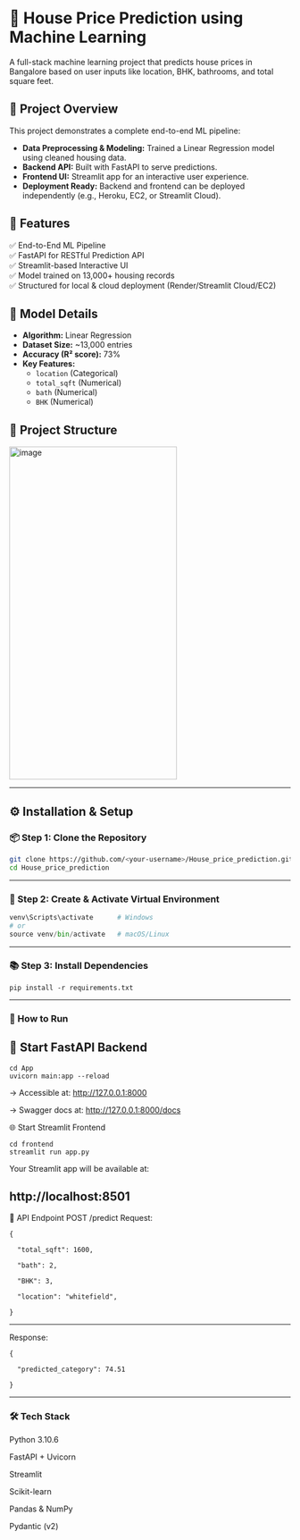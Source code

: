 # 🏡 House Price Prediction using Machine Learning

A full-stack machine learning project that predicts house prices in Bangalore based on user inputs like location, BHK, bathrooms, and total square feet.


## 📌 Project Overview

This project demonstrates a complete end-to-end ML pipeline:

- **Data Preprocessing & Modeling:** Trained a Linear Regression model using cleaned housing data.
- **Backend API:** Built with FastAPI to serve predictions.
- **Frontend UI:** Streamlit app for an interactive user experience.
- **Deployment Ready:** Backend and frontend can be deployed independently (e.g., Heroku, EC2, or Streamlit Cloud).
  
## 🚀 Features

✅ End-to-End ML Pipeline  
✅ FastAPI for RESTful Prediction API  
✅ Streamlit-based Interactive UI  
✅ Model trained on 13,000+ housing records  
✅ Structured for local & cloud deployment (Render/Streamlit Cloud/EC2)

## 🧠 Model Details

- **Algorithm:** Linear Regression
- **Dataset Size:** ~13,000 entries
- **Accuracy (R² score):** 73%
- **Key Features:**
  - `location` (Categorical)
  - `total_sqft` (Numerical)
  - `bath` (Numerical)
  - `BHK` (Numerical)


## 📁 Project Structure

<img width="300" height="596" alt="image" src="https://github.com/user-attachments/assets/c77194d5-529f-4c7d-aa92-b03d4bca244f" />


---

## ⚙️ Installation & Setup

### 📦 Step 1: Clone the Repository
```bash
git clone https://github.com/<your-username>/House_price_prediction.git```
cd House_price_prediction
```

---
### 🐍 Step 2: Create & Activate Virtual Environment
```python -m venv myvenv
venv\Scripts\activate      # Windows
# or
source venv/bin/activate   # macOS/Linux
```
---
### 📚 Step 3: Install Dependencies
```
pip install -r requirements.txt
```
---
### 🔁 How to Run
## 🧠 Start FastAPI Backend
```
cd App
uvicorn main:app --reload
```
→ Accessible at: http://127.0.0.1:8000  

→ Swagger docs at: http://127.0.0.1:8000/docs  


🌐 Start Streamlit Frontend
```
cd frontend
streamlit run app.py
```
Your Streamlit app will be available at:  

http://localhost:8501
---
🔗 API Endpoint
POST /predict
Request:  

    {  

      "total_sqft": 1600,  
  
      "bath": 2,  
  
      "BHK": 3,  
  
      "location": "whitefield",  
  
    }  


---
Response:  

    {  

      "predicted_category": 74.51  
  
    }  

---
### 🛠 Tech Stack
Python 3.10.6  


FastAPI + Uvicorn  


Streamlit

Scikit-learn

Pandas & NumPy

Pydantic (v2)

